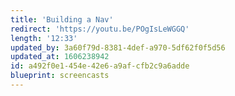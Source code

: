 ```yaml
---
title: 'Building a Nav'
redirect: 'https://youtu.be/POgIsLeWGGQ'
length: '12:33'
updated_by: 3a60f79d-8381-4def-a970-5df62f0f5d56
updated_at: 1606238942
id: a492f0e1-454e-42e6-a9af-cfb2c9a6adde
blueprint: screencasts
---
```

